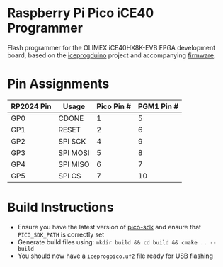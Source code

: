 Raspberry Pi Pico iCE40 Programmer
==================================

Flash programmer for the OLIMEX iCE40HX8K-EVB FPGA development board,
based on the [iceprogduino](https://github.com/OLIMEX/iCE40HX1K-EVB/tree/master/programmer/iceprogduino)
project and accompanying [firmware](https://github.com/OLIMEX/iCE40HX1K-EVB/tree/master/programmer/olimexino-32u4%20firmware).

Pin Assignments
===============

| RP2024 Pin | Usage    | Pico Pin # | PGM1 Pin # |
|------------|----------|------------|------------|
| GP0        | CDONE    | 1          | 5          |
| GP1        | RESET    | 2          | 6          |
| GP2        | SPI SCK  | 4          | 9          |
| GP3        | SPI MOSI | 5          | 8          |
| GP4        | SPI MISO | 6          | 7          |
| GP5        | SPI CS   | 7          | 10         |


Build Instructions
==================

- Ensure you have the latest version of [pico-sdk](https://github.com/raspberrypi/pico-sdk.git) and ensure that `PICO_SDK_PATH` is correctly set
- Generate build files using: `mkdir build && cd build && cmake .. --build`
- You should now have a `iceprogpico.uf2` file ready for USB flashing